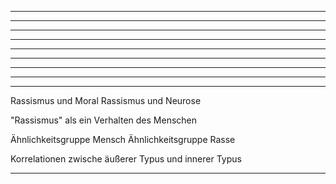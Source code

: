
--------- --------- --------- --------- --------- --------- --------- ---------
--------- --------- --------- --------- --------- --------- --------- ---------
--------- --------- --------- --------- --------- --------- --------- ---------
--------- --------- --------- --------- --------- --------- --------- ---------
--------- --------- --------- --------- --------- --------- --------- ---------
--------- --------- --------- --------- --------- --------- --------- ---------
--------- --------- --------- --------- --------- --------- --------- ---------
--------- --------- --------- --------- --------- --------- --------- ---------
--------- --------- --------- --------- --------- --------- --------- ---------





Rassismus und Moral
Rassismus und Neurose


"Rassismus" als ein Verhalten des Menschen


Ähnlichkeitsgruppe Mensch
Ähnlichkeitsgruppe Rasse


Korrelationen zwische äußerer Typus und innerer Typus


--------- --------- --------- --------- --------- --------- --------- ---------
